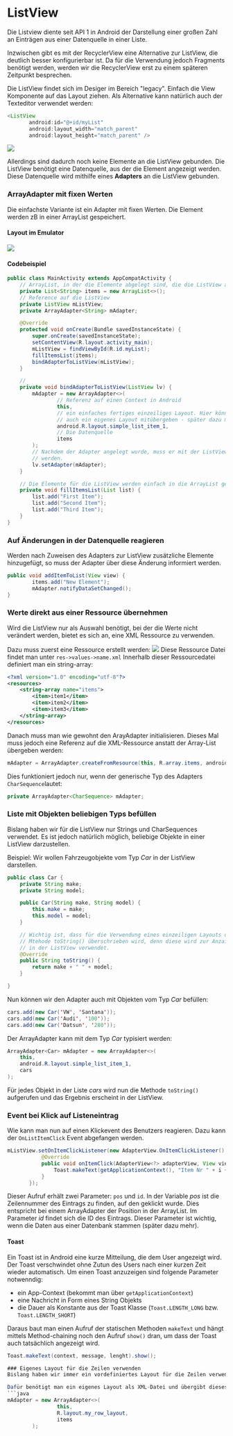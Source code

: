 # ListView
Die Listview diente seit API 1 in Android der Darstellung einer großen Zahl an Einträgen aus einer Datenquelle in einer Liste.

Inzwischen gibt es mit der RecyclerView eine Alternative zur ListView, die deutlich besser konfigurierbar ist. Da für die Verwendung jedoch Fragments benötigt werden, werden wir die RecyclerView erst zu einem späteren Zeitpunkt besprechen.

Die ListView findet sich im Desiger im Bereich "legacy". Einfach die View Komponente auf das Layout ziehen. Als Alternative kann natürlich auch der Texteditor verwendet werden:

```java
<ListView
       android:id="@+id/myList"
       android:layout_width="match_parent"
       android:layout_height="match_parent" />
```

![](assets/020-ListViews-RecyclerView-3915bf02.png)

Allerdings sind dadurch noch keine Elemente an die ListView gebunden. Die ListView benötigt eine Datenquelle, aus der die Element angezeigt werden. Diese Datenquelle wird mithilfe eines __Adapters__ an die ListView gebunden.

### ArrayAdapter mit fixen Werten
Die einfachste Variante ist ein Adapter mit fixen Werten. Die Element werden zB in einer ArrayList gespeichert.

#### Layout im Emulator
![](assets/020-ListViews-RecyclerView-b3d97a4f.png)

#### Codebeispiel
```java
public class MainActivity extends AppCompatActivity {
    // ArrayList, in der die Elemente abgelegt sind, die die ListView anzeigt
    private List<String> items = new ArrayList<>();
    // Reference auf die ListView
    private ListView mListView;
    private ArrayAdapter<String> mAdapter;

    @Override
    protected void onCreate(Bundle savedInstanceState) {
        super.onCreate(savedInstanceState);
        setContentView(R.layout.activity_main);
        mListView = findViewById(R.id.myList);
        fillItemsList(items);
        bindAdapterToListView(mListView);
    }

    //
    private void bindAdapterToListView(ListView lv) {
        mAdapter = new ArrayAdapter<>(
                // Referenz auf einen Context in Android
                this,
                // ein einfaches fertiges einzeiliges Layout. Hier könnte mann
                // auch ein eigenes Layout mitübergeben - später dazu mehr
                android.R.layout.simple_list_item_1,
                // Die Datenquelle
                items
        );
        // Nachdem der Adapter angelegt wurde, muss er mit der ListView verbunden
        // werden.
        lv.setAdapter(mAdapter);
    }

    // Die Elemente für die ListView werden einfach in die ArrayList gespeichert
    private void fillItemsList(List list) {
        list.add("First Item");
        list.add("Second Item");
        list.add("Third Item");
    }
}
```
### Auf Änderungen in der Datenquelle reagieren
Werden nach Zuweisen des Adapters zur ListView zusätzliche Elemente hinzugefügt, so muss der Adapter über diese Änderung informiert werden.

```java
public void addItemToList(View view) {
        items.add("New Element");
        mAdapter.notifyDataSetChanged();
}
```

### Werte direkt aus einer Ressource übernehmen
Wird die ListView nur als Auswahl benötigt, bei der die Werte nicht verändert werden, bietet es sich an, eine XML Ressource zu verwenden.

Dazu muss zuerst eine Ressource erstellt werden:
![](assets/020-ListViews-RecyclerView-b2528d3b.png)
Diese Ressource Datei findet man unter ```res->values->name.xml```
Innerhalb dieser Ressourcedatei definiert man ein string-array:
```xml
<?xml version="1.0" encoding="utf-8"?>
<resources>
    <string-array name="items">
        <item>item1</item>
        <item>item2</item>
        <item>item3</item>
    </string-array>
</resources>
```
Danach muss man wie gewohnt den ArayAdapter initialisieren. Dieses Mal muss jedoch eine Referenz auf die XML-Ressource anstatt der Array-List übergeben werden:
```java
mAdapter = ArrayAdapter.createFromResource(this, R.array.items, android.R.layout.simple_list_item_1);
```
Dies funktioniert jedoch nur, wenn der generische Typ des Adapters ```CharSequence```lautet:
```java
private ArrayAdapter<CharSequence> mAdapter;
```
### Liste mit Objekten beliebigen Typs befüllen
Bislang haben wir für die ListView nur Strings und CharSequences verwendet. Es ist jedoch natürlich möglich, beliebige Objekte in einer ListView darzustellen.

Beispiel: Wir wollen Fahrzeugobjekte vom Typ _Car_ in der ListView darstellen.
```java
public class Car {
    private String make;
    private String model;

    public Car(String make, String model) {
        this.make = make;
        this.model = model;
    }

    // Wichtig ist, dass für die Verwendung eines einzeiligen Layouts die
    // Mtehode toString() überschrieben wird, denn diese wird zur Anzaige
    // in der ListView verwendet.
    @Override
    public String toString() {
        return make + " " + model;
    }

}
```
Nun können wir den Adapter auch mit Objekten vom Typ _Car_ befüllen:
```java
cars.add(new Car('VW', 'Santana'));
cars.add(new Car('Audi', '100'));
cars.add(new Car('Datsun', '280'));
```
Der ArrayAdapter kann mit dem Typ _Car_ typisiert werden:
```java
ArrayAdapter<Car> mAdapter = new ArrayAdapter<>(
    this,
    android.R.layout.simple_list_item_1,
    cars
);
```
Für jedes Objekt in der Liste _cars_ wird nun die Methode ```toString()``` aufgerufen und das Ergebnis erscheint in der ListView.

### Event bei Klick auf Listeneintrag
Wie kann man nun auf einen Klickevent des Benutzers reagieren. Dazu kann der ```OnListItemClick``` Event abgefangen werden.
```java
mListView.setOnItemClickListener(new AdapterView.OnItemClickListener() {
           @Override
           public void onItemClick(AdapterView<?> adapterView, View view, int pos, long id) {
               Toast.makeText(getApplicationContext(), "Item Nr " + i + " klicked", Toast.LENGTH_LONG).show();
           }
       });
```
Dieser Aufruf erhält zwei Parameter: ```pos``` und ```id```. In der Variable _pos_ ist die Zeilennummer des Eintrags zu finden, auf den geklickt wurde. Dies entspricht bei einem ArrayAdapter der Position in der ArrayList.
Im Parameter _id_ findet sich die ID des Eintrags. Dieser Parameter ist wichtig, wenn die Daten aus einer Datenbank stammen (später dazu mehr).

#### Toast
Ein Toast ist in Android eine kurze Mitteilung, die dem User angezeigt wird. Der Toast verschwindet ohne Zutun des Users nach einer kurzen Zeit wieder automatisch. Um einen Toast anzuzeigen sind folgende Parameter notwenndig:
- ein App-Context (bekommt man über ```getApplicationContext```)
- eine Nachricht in Form eines String Objekts
- die Dauer als Konstante aus der Toast Klasse (```Toast.LENGTH_LONG``` bzw. ```Toast.LENGTH_SHORT```)

Daraus baut man einen Aufruf der statischen Methoden ```makeText``` und hängt mittels Method-chaining noch den Aufruf ```show()``` dran, um dass der Toast auch tatsächlich angezeigt wird.
```java
Toast.makeText(context, message, lenght).show();

### Eigenes Layout für die Zeilen verwenden
Bislang haben wir immer ein vordefiniertes Layout für die Zeilen verwendet. Möchte man komplexere Layouts einsetzen, ist dies genauso möglich.

Dafür benötigt man ein eigenes Layout als XML-Datei und übergibt dieses LayoutFile beim Erstellen des AdapterObjekts:
```java
mAdapter = new ArrayAdapter<>(                
                this,
                R.layout.my_row_layout,                
                items
        );
```
